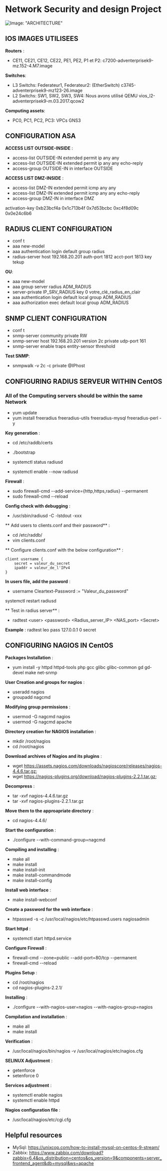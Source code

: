 # Network Security and design Project

![Image: "ARCHITECTURE"](./ARCHITECTURE.png)

## IOS IMAGES UTILISEES

**Routers** :

- CE11, CE21, CE12, CE22, PE1, PE2, P1 et P2: c7200-adventerprisek9-mz.152-4.M7.image

**Switches**:

- L3 Switchs: Federateur1, Federateur2: (EtherSwitch) c3745-adventerprisek9-mz123-26.image
- L2 Switchs: SW1, SW2, SW3, SW4: Nous avons utilisé QEMU vios_l2-adventerprisek9-m.03.2017.qcow2

**Computing assets**:

- PC0, PC1, PC2, PC3: VPCs GNS3

## CONFIGURATION ASA

**ACCESS LIST OUTSIDE-INSIDE** :

- access-list OUTSIDE-IN extended permit ip any any
- access-list OUTSIDE-IN extended permit ip any any echo-reply
- access-group OUTSIDE-IN in interface OUTSIDE

**ACCESS LIST DMZ-INSIDE** :

- access-list DMZ-IN extended permit icmp any any
- access-list DMZ-IN extended permit icmp any any echo-reply
- access-group DMZ-IN in interface DMZ

activation-key 0xb23bcf4a 0x1c713b4f 0x7d53bcbc 0xc4f8d09c 0x0e24c6b6

##   RADIUS CLIENT CONFIGURATION

- conf t
- aaa new-model
- aaa authentication login default group radius
- radius-server host 192.168.20.201 auth-port 1812 acct-port 1813 key tekup

**OU**:

- aaa new-model
- aaa group server radius ADM_RADIUS
- server-private IP_SRV_RADIUS key 0 votre_clé_radius_en_clair
- aaa authentication login default local group ADM_RADIUS
- aaa authorization exec default local group ADM_RADIUS

## SNMP CLIENT CONFIGURATION

- conf t
- snmp-server community private RW
- snmp-server host 192.168.20.201 version 2c private udp-port 161
- snmp-server enable traps entity-sensor threshold

**Test SNMP**:

- snmpwalk -v 2c -c private @IPhost

## CONFIGURING RADIUS SERVEUR WITHIN CentOS

### All of the Computing servers should be within the same Network

- yum update
- yum install freeradius freeradius-utils freeradius-mysql freeradius-perl -y

**Key generation** :

- cd  /etc/raddb/certs
- ./bootstrap

- systemctl status radiusd
- systemctl enable --now radiusd

**Firewall** :

- sudo firewall-cmd --add-service={http,https,radius} --permanent
- sudo firewall-cmd --reload

**Config check with debugging** :

- /usr/sbin/radiusd -C -lstdout -xxx

** Add users to clients.conf and their password** :

- cd /etc/raddb/
- vim clients.conf

** Configure clients.conf with the below configuration** :

	client username {
	    secret = valeur_du_secret
	    ipaddr = valeur_de_l'IPv4
	}

**In users file, add the pasword** :

- username Cleartext-Password := "Valeur_du_password"

systemctl restart radiusd

** Test in radius server** :

- radtest  \<user>  \<password>  <Radius_server_IP>  <NAS_port> \<Secret>

**Example** : radtest leo pass 127.0.0.1 0 secret

## CONFIGURING NAGIOS IN CentOS

**Packages Installation** :

- yum install -y httpd httpd-tools php gcc glibc glibc-common gd gd-devel make net-snmp

**User Creation and  groups for nagios** :

- useradd nagios
- groupadd nagcmd

**Modifying group permissions** :

- usermod -G nagcmd nagios
- usermod -G nagcmd apache

**Directory creation for NAGIOS installation** :

- mkdir /root/nagios
- cd /root/nagios

**Download archives of Nagios and its plugins** :

- wget <https://assets.nagios.com/downloads/nagioscore/releases/nagios-4.4.6.tar.gz>;
- wget <https://nagios-plugins.org/download/nagios-plugins-2.2.1.tar.gz>;

**Decompress** :

- tar -xvf nagios-4.4.6.tar.gz
- tar -xvf nagios-plugins-2.2.1.tar.gz

**Move them to the approapriate directory** :

- cd nagios-4.4.6/

**Start the configuration** :

- ./configure --with-command-group=nagcmd

**Compiling and installing** :

- make all
- make install
- make install-init
- make install-commandmode
- make install-config

**Install web interface** :

- make install-webconf

**Create a password for the web interface** :

- htpasswd -s -c /usr/local/nagios/etc/htpasswd.users nagiosadmin

**Start httpd** :

- systemctl start httpd.service

**Configure Firewall** :

- firewall-cmd --zone=public --add-port=80/tcp --permanent
- firewall-cmd --reload

**Plugins Setup** :

- cd /root/nagios
- cd nagios-plugins-2.2.1/

**Installing** :

- ./configure --with-nagios-user=nagios --with-nagios-group=nagios

**Compilation and installation** :

- make all
- make install

**Verification** :

- /usr/local/nagios/bin/nagios -v /usr/local/nagios/etc/nagios.cfg

**SELINUX Adjustment** :

- getenforce
- setenforce 0

**Services adjustment** :

- systemctl enable nagios
- systemctl enable httpd

**Nagios configuration file** :

- /usr/local/nagios/etc/cgi.cfg

## Helpful resources

- MySql: <https://unixcop.com/how-to-install-mysql-on-centos-9-stream/>
- Zabbix: <https://www.zabbix.com/download?zabbix=6.4&os_distribution=centos&os_version=9&components=server_frontend_agent&db=mysql&ws=apache>
